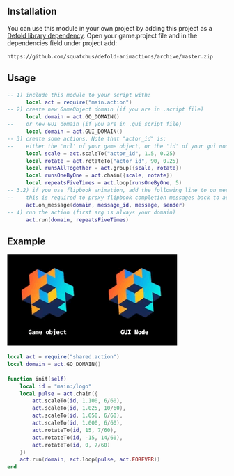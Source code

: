 ## Installation
You can use this module in your own project by adding this project as a [Defold library dependency](http://www.defold.com/manuals/libraries/). Open your game.project file and in the dependencies field under project add:

	https://github.com/squatchus/defold-animactions/archive/master.zip


## Usage
```lua
-- 1) include this module to your script with:
      local act = require("main.action")
-- 2) create new GameObject domain (if you are in .script file)
      local domain = act.GO_DOMAIN()
--    or new GUI domain (if you are in .gui_script file)
      local domain = act.GUI_DOMAIN()
-- 3) create some actions. Note that "actor_id" is:
--    either the 'url' of your game object, or the 'id' of your gui node
      local scale = act.scaleTo("actor_id", 1.5, 0.25)
      local rotate = act.rotateTo("actor_id", 90, 0.25)
      local runsAllTogether = act.group({scale, rotate})
      local runsOneByOne = act.chain({scale, rotate})
      local repeatsFiveTimes = act.loop(runsOneByOne, 5)
-- 3.2) if you use flipbook animation, add the following line to on_message() function in your script:
--    this is required to proxy flipbook completion messages back to action.lua
      act.on_message(domain, message_id, message, sender)
-- 4) run the action (first arg is always your domain)
      act.run(domain, repeatsFiveTimes)
```

## Example
![animation](./preview.gif)

```lua
local act = require("shared.action")
local domain = act.GO_DOMAIN()

function init(self)
	local id = "main:/logo"
	local pulse = act.chain({
		act.scaleTo(id, 1.100, 6/60),
		act.scaleTo(id, 1.025, 10/60),
		act.scaleTo(id, 1.050, 6/60),
		act.scaleTo(id, 1.000, 6/60),
		act.rotateTo(id, 15, 7/60),
		act.rotateTo(id, -15, 14/60),
		act.rotateTo(id, 0, 7/60)
	})
	act.run(domain, act.loop(pulse, act.FOREVER))
end
```
